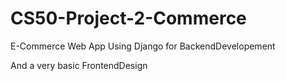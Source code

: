 # CS50-Project-2-Commerce
E-Commerce Web App Using Django for BackendDevelopement

And a very basic FrontendDesign

